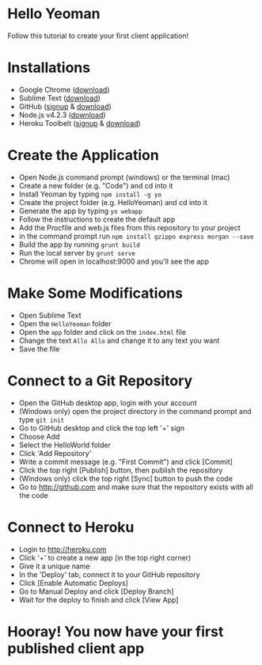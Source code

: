 # Hello Yeoman
Follow this tutorial to create your first client application!

# Installations
- Google Chrome (<a href="https://www.google.com/chrome/browser/desktop/" target="_blank">download</a>)
- Sublime Text (<a href="http://www.sublimetext.com/" target="_blank">download</a>)
- GitHub (<a href="https://github.com/join" target="_blank">signup</a> & <a href="https://desktop.github.com/" target="_blank">download</a>)
- Node.js v4.2.3 (<a href="https://nodejs.org/en/" target="_blank">download</a>)
- Heroku Toolbelt (<a href="https://signup.heroku.com/login" target="_blank">signup</a> & <a href="https://toolbelt.heroku.com/" target="_blank">download</a>)

# Create the Application
- Open Node.js command prompt (windows) or the terminal (mac)
- Create a new folder (e.g. "Code") and cd into it
- Install Yeoman by typing `npm install -g yo`
- Create the project folder (e.g. HelloYeoman) and cd into it
- Generate the app by typing `yo webapp`
- Follow the instructions to create the default app
- Add the Procfile and web.js files from this repository to your project
- in the command prompt run `npm install gzippo express morgan --save`
- Build the app by running `grunt build`
- Run the local server by `grunt serve`
- Chrome will open in localhost:9000 and you'll see the app

# Make Some Modifications
- Open Sublime Text
- Open the `HelloYeoman` folder
- Open the `app` folder and click on the `index.html` file
- Change the text `Allo Allo` and change it to any text you want
- Save the file

# Connect to a Git Repository
- Open the GitHub desktop app, login with your account
- (Windows only) open the project directory in the command prompt and type `git init`
- Go to GitHub desktop and click the top left '+' sign
- Choose Add
- Select the HelloWorld folder
- Click 'Add Repository'
- Write a commit message (e.g. "First Commit") and click [Commit]
- Click the top right [Publish] button, then publish the repository
- (Windows only) click the top right [Sync] button to push the code
- Go to http://github.com and make sure that the repository exists with all the code

# Connect to Heroku
- Login to http://heroku.com
- Click '+' to create a new app (in the top right corner)
- Give it a unique name
- In the 'Deploy' tab, connect it to your GitHub repository
- Click [Enable Automatic Deploys]
- Go to Manual Deploy and click [Deploy Branch]
- Wait for the deploy to finish and click [View App]

# Hooray! You now have your first published client app
